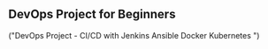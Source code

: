## DevOps Project for Beginners   

("DevOps Project - CI/CD with Jenkins Ansible Docker Kubernetes ")
